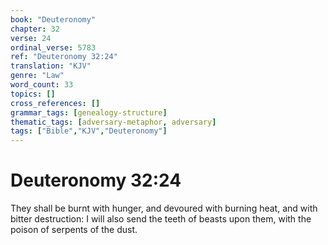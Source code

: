 ```yaml
---
book: "Deuteronomy"
chapter: 32
verse: 24
ordinal_verse: 5783
ref: "Deuteronomy 32:24"
translation: "KJV"
genre: "Law"
word_count: 33
topics: []
cross_references: []
grammar_tags: [genealogy-structure]
thematic_tags: [adversary-metaphor, adversary]
tags: ["Bible","KJV","Deuteronomy"]
---
```


# Deuteronomy 32:24

They shall be burnt with hunger, and devoured with burning heat, and with bitter destruction: I will also send the teeth of beasts upon them, with the poison of serpents of the dust.

